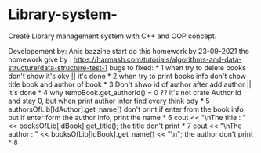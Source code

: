 # Library-system-
Create Library management system with C++ and OOP concept.

Developement by: Anis bazzine start do this homework by 23-09-2021 the homework give by :
	https://harmash.com/tutorials/algorithms-and-data-structure/data-structure-test-1
bugs to fixed:
	* 1 when try to delete books don't show it's oky || it's done
	* 2 when try to print books info don't show title book and author of book
	* 3 Don't shwo id of author after add author || it's done
	* 4 why tempBook.get_authorId()  = 0 ??
	   it's not crate Author Id and stay 0, but when print author infor find every think ody
	* 5 authorsOfLib[IdAuthor].get_name() don't print if enter from the book info 
	    but if enter form the author info, print the name
	* 6 cout << "\nThe title : " << booksOfLib[IdBook].get_title();
			 the title don't print
	* 7 cout << "\nThe author : " << booksOfLib[IdBook].get_name() << "\n";
			the author don't print
	* 8 
